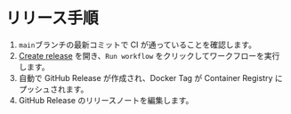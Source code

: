 # リリース手順

1. `main`ブランチの最新コミットで CI が通っていることを確認します。
2. [Create release](https://github.com/ciffelia/koe/actions/workflows/release.yml) を開き、`Run workflow` をクリックしてワークフローを実行します。
3. 自動で GitHub Release が作成され、Docker Tag が Container Registry にプッシュされます。
4. GitHub Release のリリースノートを編集します。
